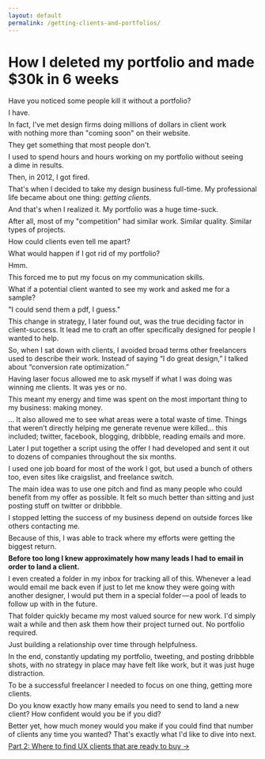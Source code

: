 ```yaml
---
layout: default
permalink: /getting-clients-and-portfolios/
---
```

<style>
p { margin: .5em 0; }
</style>

<div class="reading text-2xl text-grey-darkest leading-normal max-w-md mx-auto my-4" markdown="1">
	
<h1 class="leading-tight font-medium text-3xl mt-8 pt-8">How I deleted my portfolio and made $30k in 6 weeks</h1>

Have you noticed some people kill it without a portfolio? 

I have. 

In fact, I've met design firms doing millions of dollars in client work with nothing more than "coming soon" on their website.

They get something that most people don't. 

I used to spend hours and hours working on my portfolio without seeing a dime in results.

Then, in 2012, I got fired.

That's when I decided to take my design business full-time. My professional life became about one thing: *getting clients.*

And that's when I realized it. My portfolio was a huge time-suck.

After all, most of my "competition" had similar work. Similar quality. Similar types of projects. 

How could clients even tell me apart?

What would happen if I got rid of my portfolio?

Hmm. 

This forced me to put my focus on my communication skills.

What if a potential client wanted to see my work and asked me for a sample?

"I could send them a pdf, I guess." 

This change in strategy, I later found out, was the true deciding factor in client-success. It lead me to craft an offer specifically designed for people I wanted to help.

So, when I sat down with clients, I avoided broad terms other freelancers used to describe their work. Instead of saying “I do great design,” I talked about “conversion rate optimization.”

Having laser focus allowed me to ask myself if what I was doing was winning me clients. It was yes or no.

This meant my energy and time was spent on the most important thing to my business: making money. 

... It also allowed me to see what areas were a total waste of time. Things that weren’t directly helping me generate revenue were killed… this included; twitter, facebook, blogging, dribbble, reading emails and more.

Later I put together a script using the offer I had developed and sent it out to dozens of companies throughout the six months.

I used one job board for most of the work I got, but used a bunch of others too, even sites like craigslist, and freelance switch.

The main idea was to use one pitch and find as many people who could benefit from my offer as possible. It felt so much better than sitting and just posting stuff on twitter or dribbble.

I stopped letting the success of my business depend on outside forces like others contacting me.

Because of this, I was able to track where my efforts were getting the biggest return. 

**Before too long I knew approximately how many leads I had to email in order to land a client.**

I even created a folder in my inbox for tracking all of this. Whenever a lead would email me back even if just to let me know they were going with another designer, I would put them in a special folder — a pool of leads to follow up with in the future.

That folder quickly became my most valued source for new work. I'd simply wait a while and then ask them how their project turned out. No portfolio required. 

Just building a relationship over time through helpfulness.

In the end, constantly updating my portfolio, tweeting, and posting dribbble shots, with no strategy in place may have felt like work, but it was just huge distraction.

To be a successful freelancer I needed to focus on one thing, getting more clients.

Do you know exactly how many emails you need to send to land a new client? How confident would you be if you did?

Better yet, how much money would you make if you could find that number of clients any time you wanted? That's exactly what I'd like to dive into next.

<div class="mb-8 pb-8">
	<a href="/where-to-find-clients/" class="button font-semibold rounded-lg bg-blue text-white text-xl px-6 py-3 inline-block cursor-pointer text-center no-underline my-2 mt-4 hover:bg-blue-dark">Part 2: Where to find UX clients that are ready to buy <span class="ml-2">&rarr;</span></a>
</div>
</div>
